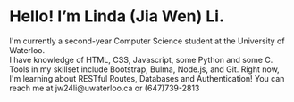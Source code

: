 <h1> Hello! I’m Linda (Jia Wen) Li. </h1> I'm currently a second-year Computer Science student at the University of Waterloo.
<br> I have knowledge of HTML, CSS, Javascript, some Python and some C. <br> Tools in my skillset include Bootstrap, Bulma, Node.js, and Git.
Right now, I'm learning about RESTful Routes, Databases and Authentication!
You can reach me at jw24li@uwaterloo.ca or (647)739-2813

<!---
lindajiawenli/lindajiawenli is a ✨ special ✨ repository because its `README.md` (this file) appears on your GitHub profile.
You can click the Preview link to take a look at your changes.
--->
